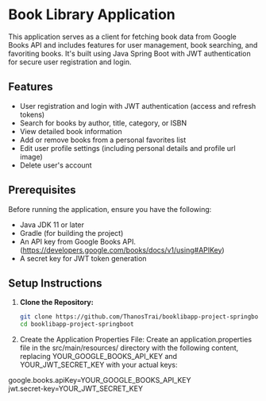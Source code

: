 # Book Library Application

This application serves as a client for fetching book data from Google Books API and includes features for user management, book searching, and favoriting books. It's built using Java Spring Boot with JWT authentication for secure user registration and login.

## Features

- User registration and login with JWT authentication (access and refresh tokens)
- Search for books by author, title, category, or ISBN
- View detailed book information
- Add or remove books from a personal favorites list
- Edit user profile settings (including personal details and profile url image)
- Delete user's account

## Prerequisites

Before running the application, ensure you have the following:

- Java JDK 11 or later
- Gradle (for building the project)
- An API key from Google Books API. (https://developers.google.com/books/docs/v1/using#APIKey)
- A secret key for JWT token generation

## Setup Instructions

1. **Clone the Repository:**
   ```sh
   git clone https://github.com/ThanosTrai/booklibapp-project-springboot.git
   cd booklibapp-project-springboot

2. Create the Application Properties File:
Create an application.properties file in the src/main/resources/ directory with the following content, replacing YOUR_GOOGLE_BOOKS_API_KEY and YOUR_JWT_SECRET_KEY with your actual keys:

google.books.apiKey=YOUR_GOOGLE_BOOKS_API_KEY <br>
jwt.secret-key=YOUR_JWT_SECRET_KEY
